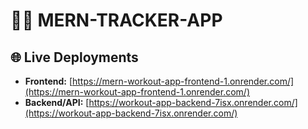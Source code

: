 # 🏋️‍♀️ MERN-TRACKER-APP

## 🌐 Live Deployments

- **Frontend:** [https://mern-workout-app-frontend-1.onrender.com/](https://mern-workout-app-frontend-1.onrender.com/)
- **Backend/API:** [https://workout-app-backend-7isx.onrender.com/](https://workout-app-backend-7isx.onrender.com/)
